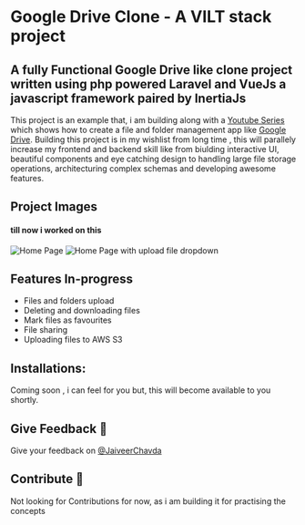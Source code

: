 # Google Drive Clone - A VILT stack project

## A fully Functional Google Drive like clone project written using php powered Laravel and VueJs a javascript framework paired by InertiaJs


This project is an example that, i am building along with a [Youtube Series](https://youtu.be/Wn3IPX_ax-0?si=2r1DTZTsJqVCuo6k) which shows how to create a file and folder management app like [Google Drive](https://www.google.com/intl/en_in/drive/). Building this project is in my wishlist from long time , this will parallely increase my frontend and backend skill like from biulding interactive UI, beautiful components and eye catching design to handling large file storage operations, architecturing complex schemas and developing awesome features.


## Project Images

#### till now i worked on this
![Home Page](https://i.ibb.co/pvYZCCW/home-1.jpg)
![Home Page with upload file dropdown](https://i.ibb.co/DVQvXbC/home-2.jpg)


## Features In-progress
* Files and folders upload
* Deleting and downloading files
* Mark files as favourites
* File sharing
* Uploading files to AWS S3

## Installations:

Coming soon , i can feel for you but, this will become available to you shortly.


## Give Feedback 💬

Give your feedback on [@JaiveerChavda](https://x.com/JaiveerChavda)

## Contribute 🤝

Not looking for Contributions for now, as i am building it for practising the concepts
